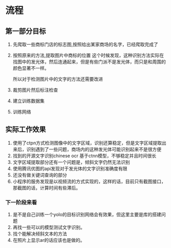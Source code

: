 # 流程
## 第一部分目标
1. 先爬取一些商标门店的标志图,按照给出某家商场的名字，已经爬取完成了
2. 按照原来的方法,提取图片中商标的位置
   这个时候发现，这种识别方法实际在找图中的发光体，然后连通起来，但是有些门派不是发光体，而只是和周围的颜色显著不一样。
   
   所以对于检测图片中的文字的方法还需要改进
3. 裁剪图片然后标注检查
4. 建立训练数据集
5. 训练网络

## 实际工作效果
1. 使用了ctpn方式检测图像中的文字区域，识别还算稳定，但是文字区域提取出来后，识别遇到了一些问题，商场内的这种发光体可能识别起来不是很方便
2. 找到的开源文字识别chinese ocr 基于ctnn模型，不够稳定并且时间很长
3. 文字区域提取部分还有一个问题是，倾斜文字仍然无法识别
4. 使用腾讯优图的api发现对于发光体的文字识别准确度有限
5. 还没有做关键词查询的部分
6. 小程序的服务发现是以视频流的方式实现的，这样的话，目前只有截图接口，那截图的话，计算时间有些滞后。

### 下一阶段来看
1. 是不是自己训练一个yolo的目标识别网络会有效果，但这里主要是库的搭建问题
2. 再找一些可以的模型测试文字识别。
3. 找个能解决倾斜文本的方法
4. 在照片上显示ar的话应该也是做的。